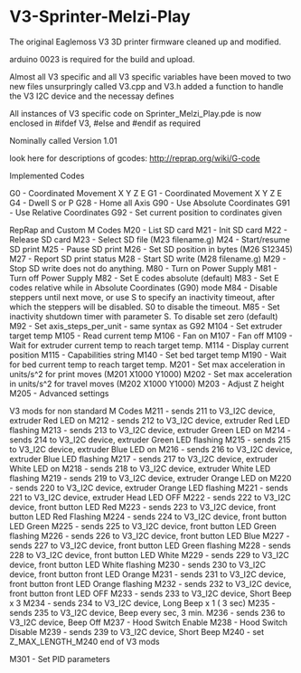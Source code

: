 # V3-Sprinter-Melzi-Play
The original Eaglemoss V3 3D printer firmware cleaned up and modified. 

arduino 0023 is required for the build and upload.

Almost all V3 specific and all V3 specific variables have been moved to two new files unsurpringly called V3.cpp and V3.h
added a function to handle the V3 I2C device and the necessay defines 

All instances of V3 specific code on Sprinter_Melzi_Play.pde is now enclosed in #ifdef V3, #else and #endif as required

Nominally called Version 1.01

look here for descriptions of gcodes: http://reprap.org/wiki/G-code

Implemented Codes

G0  - Coordinated Movement X Y Z E
G1  - Coordinated Movement X Y Z E
G4  - Dwell S<seconds> or P<milliseconds>
G28 - Home all Axis
G90 - Use Absolute Coordinates
G91 - Use Relative Coordinates
G92 - Set current position to cordinates given

RepRap and Custom M Codes
M20  - List SD card
M21  - Init SD card
M22  - Release SD card
M23  - Select SD file (M23 filename.g)
M24  - Start/resume SD print
M25  - Pause SD print
M26  - Set SD position in bytes (M26 S12345)
M27  - Report SD print status
M28  - Start SD write (M28 filename.g)
M29  - Stop SD write does not do anything.
M80  - Turn on Power Supply
M81  - Turn off Power Supply
M82  - Set E codes absolute (default)
M83  - Set E codes relative while in Absolute Coordinates (G90) mode
M84  - Disable steppers until next move, 
       or use S<seconds> to specify an inactivity timeout, after which the steppers will be disabled.  S0 to disable the timeout.
M85  - Set inactivity shutdown timer with parameter S<seconds>. To disable set zero (default)
M92  - Set axis_steps_per_unit - same syntax as G92
M104 - Set extruder target temp
M105 - Read current temp
M106 - Fan on
M107 - Fan off
M109 - Wait for extruder current temp to reach target temp.
M114 - Display current position
M115	- Capabilities string
M140 - Set bed target temp
M190 - Wait for bed current temp to reach target temp.
M201 - Set max acceleration in units/s^2 for print moves (M201 X1000 Y1000)
M202 - Set max acceleration in units/s^2 for travel moves (M202 X1000 Y1000)
M203 - Adjust Z height
M205 - Advanced settings

V3 mods for non standard M Codes
M211 - sends 211 to V3_I2C device, extruder Red LED on
M212 - sends 212 to V3_I2C device, extruder Red LED flashing
M213 - sends 213 to V3_I2C device, extruder Green LED on
M214 - sends 214 to V3_I2C device, extruder Green LED flashing
M215 - sends 215 to V3_I2C device, extruder Blue LED on
M216 - sends 216 to V3_I2C device, extruder Blue LED flashing
M217 - sends 217 to V3_I2C device, extruder White LED on
M218 - sends 218 to V3_I2C device, extruder White LED flashing
M219 - sends 219 to V3_I2C device, extruder Orange LED on
M220 - sends 220 to V3_I2C device, extruder Orange LED flashing
M221 - sends 221 to V3_I2C device, extruder Head LED OFF
M222 - sends 222 to V3_I2C device, front button LED Red
M223 - sends 223 to V3_I2C device, front button LED Red Flashing
M224 - sends 224 to V3_I2C device, front button LED Green
M225 - sends 225 to V3_I2C device, front button LED Green flashing
M226 - sends 226 to V3_I2C device, front button LED Blue
M227 - sends 227 to V3_I2C device, front button LED Green flashing
M228 - sends 228 to V3_I2C device, front button LED White
M229 - sends 229 to V3_I2C device, front button LED White flashing
M230 - sends 230 to V3_I2C device, front button front LED Orange
M231 - sends 231 to V3_I2C device, front button front LED Orange flashing
M232 - sends 232 to V3_I2C device, front button front LED OFF
M233 - sends 233 to V3_I2C device, Short Beep x 3
M234 - sends 234 to V3_I2C device, Long Beep x 1 ( 3 sec)
M235 - sends 235 to V3_I2C device, Beep every sec, 3 min.
M236 - sends 236 to V3_I2C device, Beep Off
M237 - Hood Switch Enable
M238	- Hood Switch Disable
M239 - sends 239 to V3_I2C device, Short Beep
M240 - set Z_MAX_LENGTH_M240
end of V3 mods

M301 - Set PID parameters
